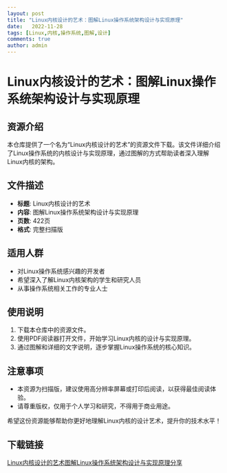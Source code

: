 ```yaml
---
layout: post
title: "Linux内核设计的艺术：图解Linux操作系统架构设计与实现原理"
date:   2022-11-28
tags: [Linux,内核,操作系统,图解,设计]
comments: true
author: admin
---
```

# Linux内核设计的艺术：图解Linux操作系统架构设计与实现原理

## 资源介绍

本仓库提供了一个名为“Linux内核设计的艺术”的资源文件下载。该文件详细介绍了Linux操作系统的内核设计与实现原理，通过图解的方式帮助读者深入理解Linux内核的架构。

## 文件描述

- **标题**: Linux内核设计的艺术
- **内容**: 图解Linux操作系统架构设计与实现原理
- **页数**: 422页
- **格式**: 完整扫描版

## 适用人群

- 对Linux操作系统感兴趣的开发者
- 希望深入了解Linux内核架构的学生和研究人员
- 从事操作系统相关工作的专业人士

## 使用说明

1. 下载本仓库中的资源文件。
2. 使用PDF阅读器打开文件，开始学习Linux内核的设计与实现原理。
3. 通过图解和详细的文字说明，逐步掌握Linux操作系统的核心知识。

## 注意事项

- 本资源为扫描版，建议使用高分辨率屏幕或打印后阅读，以获得最佳阅读体验。
- 请尊重版权，仅用于个人学习和研究，不得用于商业用途。

希望这份资源能够帮助你更好地理解Linux内核的设计艺术，提升你的技术水平！

## 下载链接

[Linux内核设计的艺术图解Linux操作系统架构设计与实现原理分享](https://pan.quark.cn/s/319805b87f8d)